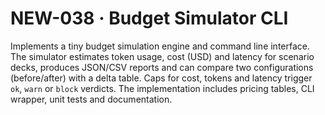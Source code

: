 # NEW-038 · Budget Simulator CLI

Implements a tiny budget simulation engine and command line interface.  The
simulator estimates token usage, cost (USD) and latency for scenario decks,
produces JSON/CSV reports and can compare two configurations (before/after)
with a delta table.  Caps for cost, tokens and latency trigger `ok`, `warn` or
`block` verdicts.  The implementation includes pricing tables, CLI wrapper,
unit tests and documentation.
